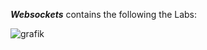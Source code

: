 ***Websockets*** contains the following the Labs:  

![grafik](https://github.com/alireza-cloud/Burp-Challenge-Web-Security-Academy/assets/62068604/eb583ba0-3061-4d54-bb16-b1217225a5d6)
